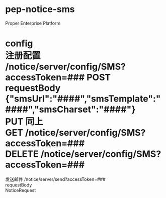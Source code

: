 pep-notice-sms
==============
Proper Enterprise Platform

config  
注册配置  
/notice/server/config/SMS?accessToken=###
POST  
requestBody  
{"smsUrl":"####","smsTemplate":"####","smsCharset":"####"}  
PUT  同上  
GET  /notice/server/config/SMS?accessToken=###  
DELETE  /notice/server/config/SMS?accessToken=###  
==================================================================================================  

发送邮件
/notice/server/send?accessToken=###  
requestBody  
NoticeRequest  
